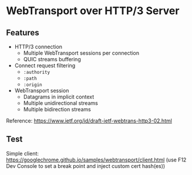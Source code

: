 # WebTransport over HTTP/3 Server

## Features

- HTTP/3 connection
  - Multiple WebTransport sessions per connection
  - QUIC streams buffering
- Connect request filtering
  - `:authority`
  - `:path`
  - `:origin`
- WebTransport session
  - Datagrams in implicit context
  - Multiple unidirectional streams
  - Multiple bidirection streams

Reference: https://www.ietf.org/id/draft-ietf-webtrans-http3-02.html

## Test

Simple client: https://googlechrome.github.io/samples/webtransport/client.html (use F12 Dev Console to set a break point and inject custom cert hash(es))
